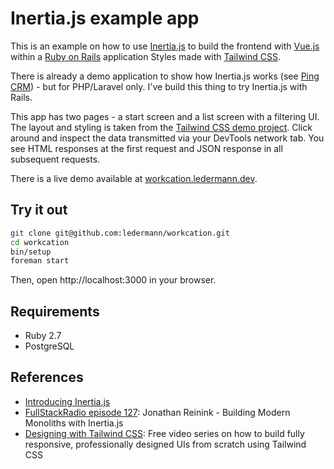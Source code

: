 # Inertia.js example app

This is an example on how to use [Inertia.js](https://inertiajs.com/) to build the frontend with [Vue.js](https://vuejs.org/) within a [Ruby on Rails](https://rubyonrails.org/) application
Styles made with [Tailwind CSS](https://tailwindcss.com/).

There is already a demo application to show how Inertia.js works (see [Ping CRM](https://github.com/inertiajs/pingcrm)) - but for PHP/Laravel only. I've build this thing to try Inertia.js with Rails.

This app has two pages - a start screen and a list screen with a filtering UI. The layout and styling is taken from the [Tailwind CSS demo project](https://github.com/adamwathan/workcation). Click around and inspect the data transmitted via your DevTools network tab. You see HTML responses at the first request and JSON response in all subsequent requests.

There is a live demo available at [workcation.ledermann.dev](https://workcation.ledermann.dev).


## Try it out

```bash
git clone git@github.com:ledermann/workcation.git
cd workcation
bin/setup
foreman start
```

Then, open http://localhost:3000 in your browser.


## Requirements

- Ruby 2.7
- PostgreSQL


## References

- [Introducing Inertia.js](https://reinink.ca/articles/introducing-inertia-js)
- [FullStackRadio episode 127](http://www.fullstackradio.com/127): Jonathan Reinink - Building Modern Monoliths with Inertia.js
- [Designing with Tailwind CSS](https://tailwindcss.com/screencasts/): Free video series on how to build fully responsive, professionally designed UIs from scratch using Tailwind CSS
